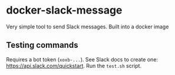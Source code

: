# docker-slack-message

Very simple tool to send Slack messages. Built into a docker image

## Testing commands

Requires a bot token (`xoxb-...`). See Slack docs to create one: <https://api.slack.com/quickstart>.
Run the `test.sh` script.
